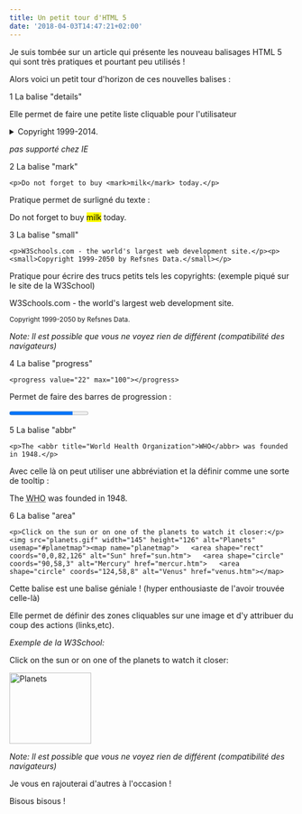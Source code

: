 ```yaml
---
title: Un petit tour d'HTML 5
date: '2018-04-03T14:47:21+02:00'
---
```

Je suis tombée sur un article qui présente les nouveau balisages HTML 5 qui sont très pratiques et pourtant peu utilisés ! 

Alors voici un petit tour d'horizon de ces nouvelles balises : 

1 La balise "details"

<script src="https://snipsave.com/embed/BsIFStX01FJYzq3gIZ.js"></script>

Elle permet de faire une petite liste cliquable pour l'utilisateur 

<details>

  <summary>Copyright 1999-2014.</summary>

  <p> - by SuperAlex. All Rights Reserved.</p>

  <p>All content and graphics on this web site are the property of SuperAlex.</p>

</details>

_pas supporté chez IE_

2 La balise "mark"

```
<p>Do not forget to buy <mark>milk</mark> today.</p>
```

Pratique permet de surligné du texte :

<p>Do not forget to buy <mark>milk</mark> today.</p>

3 La balise "small"

```
<p>W3Schools.com - the world's largest web development site.</p><p><small>Copyright 1999-2050 by Refsnes Data.</small></p>
```

Pratique pour écrire des trucs petits tels les copyrights: (exemple piqué sur le site de la W3School)

<p>W3Schools.com - the world's largest web development site.</p>

<p><small>Copyright 1999-2050 by Refsnes Data.</small></p>

_Note: Il est possible que vous ne voyez rien de différent (compatibilité des navigateurs)_

4 La balise "progress"

```
<progress value="22" max="100"></progress>
```

Permet de faire des barres de progression :

<progress value="80" max="100">

</progress>

5 La balise "abbr"

```
<p>The <abbr title="World Health Organization">WHO</abbr> was founded in 1948.</p>
```

Avec celle là on peut utiliser une abbréviation et la définir comme une sorte de tooltip :

<p>The <abbr title="World Health Organization">WHO</abbr> was founded in 1948.</p>

6 La balise "area"

```
<p>Click on the sun or on one of the planets to watch it closer:</p><img src="planets.gif" width="145" height="126" alt="Planets" usemap="#planetmap"><map name="planetmap">   <area shape="rect" coords="0,0,82,126" alt="Sun" href="sun.htm">   <area shape="circle" coords="90,58,3" alt="Mercury" href="mercur.htm">   <area shape="circle" coords="124,58,8" alt="Venus" href="venus.htm"></map>
```

Cette balise est une balise géniale ! (hyper enthousiaste de l'avoir trouvée celle-là)

Elle permet de définir des zones cliquables sur une image et d'y attribuer du coup des actions (links,etc).

_Exemple de la W3School:_

<p>Click on the sun or on one of the planets to watch it closer:</p>

<img src="https://www.w3schools.com/TAGS/planets.gif" width="145" height="126" alt="Planets" usemap="#planetmap">

<map name="planetmap">

  <area shape="rect" coords="0,0,82,126" alt="Sun" href="sun.htm">

  <area shape="circle" coords="90,58,3" alt="Mercury" href="mercur.htm">

  <area shape="circle" coords="124,58,8" alt="Venus" href="venus.htm">

</map>

_Note: Il est possible que vous ne voyez rien de différent (compatibilité des navigateurs)_

Je vous en rajouterai d'autres à l'occasion ! 

Bisous bisous !
